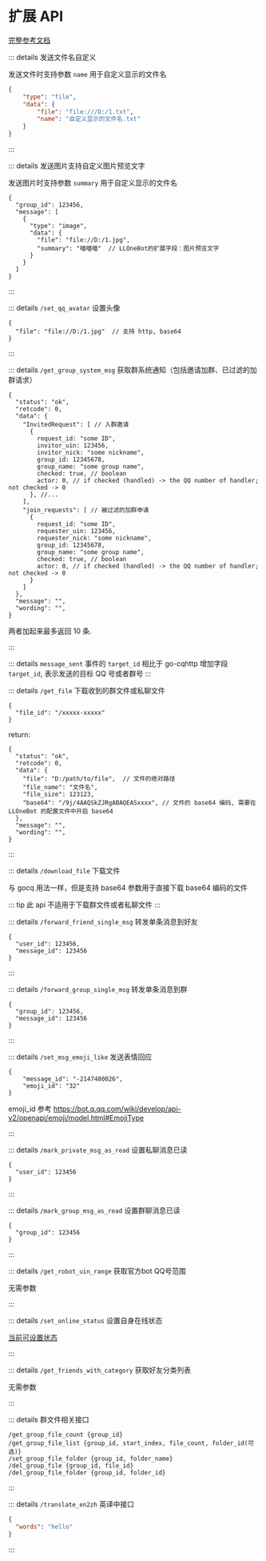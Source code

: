 # 扩展 API

[完整参考文档](./NapCat.md)

::: details 发送文件名自定义

发送文件时支持参数 `name` 用于自定义显示的文件名

```json
{
    "type": "file",
    "data": {
        "file": "file:///D:/1.txt",
        "name": "自定义显示的文件名.txt"
    }
}
```

:::

::: details 发送图片支持自定义图片预览文字

发送图片时支持参数 `summary` 用于自定义显示的文件名

```json5
{
  "group_id": 123456,
  "message": [
    {
      "type": "image",
      "data": {
        "file": "file://D:/1.jpg",
        "summary": "喵喵喵"  // LLOneBot的扩展字段：图片预览文字
      }
    }
  ]
}
```

:::

::: details `/set_qq_avatar` 设置头像

```json5
{
  "file": "file://D:/1.jpg"  // 支持 http, base64
}
```

:::

::: details `/get_group_system_msg` 获取群系统通知（包括邀请加群、已过滤的加群请求）

```json5
{
  "status": "ok",
  "retcode": 0,
  "data": {
    "InvitedRequest": [ // 入群邀请
      {
        request_id: "some ID",
        invitor_uin: 123456,
        invitor_nick: "some nickname",
        group_id: 12345678,
        group_name: "some group name",
        checked: true, // boolean
        actor: 0, // if checked (handled) -> the QQ number of handler; not checked -> 0
      }, //...
    ],
    "join_requests": [ // 被过滤的加群申请
      {
        request_id: "some ID",
        requester_uin: 123456,
        requester_nick: "some nickname",
        group_id: 12345678,
        group_name: "some group name",
        checked: true, // boolean
        actor: 0, // if checked (handled) -> the QQ number of handler; not checked -> 0
      }
    ]
  },
  "message": "",
  "wording": "",
}
```

两者加起来最多返回 10 条.

:::

::: details `message_sent` 事件的 `target_id`
相比于 go-cqhttp 增加字段 `target_id`, 表示发送的目标 QQ 号或者群号
:::

::: details `/get_file` 下载收到的群文件或私聊文件

```json5
{
  "file_id": "/xxxxx-xxxxx"
}
```

return:

```json5
{
  "status": "ok",
  "retcode": 0,
  "data": {
    "file": "D:/path/to/file",  // 文件的绝对路径
    "file_name": "文件名",
    "file_size": 123123,
    "base64": "/9j/4AAQSkZJRgABAQEASxxxx", // 文件的 base64 编码, 需要在 LLOneBot 的配置文件中开启 base64
  },
  "message": "",
  "wording": "",
}
```

:::

::: details `/download_file` 下载文件

与 gocq 用法一样，但是支持 base64 参数用于直接下载 base64 编码的文件

::: tip 此 api 不适用于下载群文件或者私聊文件
:::

::: details `/forward_friend_single_msg` 转发单条消息到好友

```json5
{
  "user_id": 123456,
  "message_id": 123456
}
```

:::

::: details `/forward_group_single_msg` 转发单条消息到群

```json5
{
  "group_id": 123456,
  "message_id": 123456
}
```

:::

::: details `/set_msg_emoji_like` 发送表情回应

```json5
{
    "message_id": "-2147480026",
    "emoji_id": "32"
}
```

emoji_id 参考 <https://bot.q.qq.com/wiki/develop/api-v2/openapi/emoji/model.html#EmojiType>

:::

::: details `/mark_private_msg_as_read` 设置私聊消息已读

```json5
{
  "user_id": 123456
}

```

:::

::: details `/mark_group_msg_as_read` 设置群聊消息已读

```json5
{
  "group_id": 123456
}
```

:::

::: details `/get_robot_uin_range` 获取官方bot QQ号范围

无需参数

:::

::: details `/set_online_status` 设置自身在线状态

[当前可设置状态](./status_list.md)

:::

::: details `/get_friends_with_category` 获取好友分类列表

无需参数

:::

::: details 群文件相关接口

``` text
/get_group_file_count {group_id} 
/get_group_file_list {group_id, start_index, file_count, folder_id(可选)} 
/set_group_file_folder {group_id, folder_name} 
/del_group_file {group_id, file_id} 
/del_group_file_folder {group_id, folder_id} 
```

:::

::: details `/translate_en2zh` 英译中接口

```json
{
  "words": "hello"
}
```

:::
